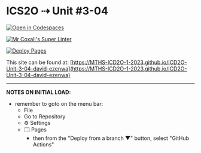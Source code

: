 # ICS2O ⇢ Unit #3-04

[![Open in Codespaces](https://classroom.github.com/assets/launch-codespace-2972f46106e565e64193e422d61a12cf1da4916b45550586e14ef0a7c637dd04.svg)](https://classroom.github.com/open-in-codespaces?assignment_repo_id=15284416)

[![Mr Coxall's Super Linter](https://github.com/MTHS-ICD2O-1-2023/ICD2O-Unit-3-04-david-ezenwa/workflows/Mr%20Coxall's%20Super%20Linter/badge.svg)](https://github.com/MTHS-ICD2O-1-2023/ICD2O-Unit-3-04-david-ezenwa/actions)

[![Deploy Pages](https://github.com/MTHS-ICD2O-1-2023/ICD2O-Unit-3-04-david-ezenwa/workflows/Deploy%20Pages/badge.svg)](https://github.com/MTHS-ICD2O-1-2023/ICD2O-Unit-3-04-david-ezenwa/actions)

This site can be found at: [https://MTHS-ICD2O-1-2023.github.io/ICD2O-Unit-3-04-david-ezenwa](https://MTHS-ICD2O-1-2023.github.io/ICD2O-Unit-3-04-david-ezenwa)

---

**NOTES ON INITIAL LOAD:**
- remember to goto on the menu bar:
  - File
  - Go to Repository
  - ⚙ Settings
  - 🗔 Pages
    - then from the "Deploy from a branch ▼" button, select "GitHub Actions"
